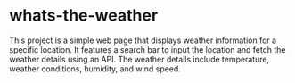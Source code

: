 # whats-the-weather
This project is a simple web page that displays weather information for a specific location. It features a search bar to input the location and fetch the weather details using an API. The weather details include temperature, weather conditions, humidity, and wind speed.
